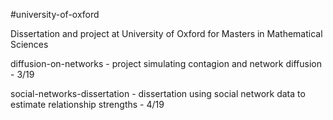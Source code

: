 #university-of-oxford

Dissertation and project at University of Oxford for Masters in Mathematical Sciences

diffusion-on-networks - project simulating contagion and network diffusion - 3/19

social-networks-dissertation - dissertation using social network data to estimate relationship strengths - 4/19
